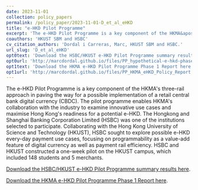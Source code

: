 ```yaml
---
date: 2023-11-01
collection: policy_papers
permalink: /policy_paper/2023-11-01-D_et_al_eHKD
title: "e-HKD Pilot Programme"
excerpt: 'The e-HKD Pilot Programme is a key component of the HKMA&apos;s three-rail approach in paving the way for a possible implementation of a retail central bank digital currency (CBDC). The pilot programme enables HKMA&apos;s collaboration with the industry to examine innovative use cases and maximise Hong Kong&apos;s readiness for a potential e-HKD. The Hongkong and Shanghai Banking Corporation Limited (HSBC) was one of the institutions selected to participate. Collaborating with the Hong Kong University of Science and Technology (HKUST), HSBC sought to explore possible e-HKD every-day payment use cases, focusing on programmability as a value-add feature of digital currency as well as payment rail efficiency. HSBC and HKUST constructed a one-week pilot on the HKUST campus, which included 148 students and 5 merchants.'
coauthors: 'HKUST SBM and HSBC'
cv_citation_authors: 'Dordal i Carreras, Marc, HKUST SBM and HSBC.'
url_slug: 'D_et_al_eHKD'
opt0text: 'Download the HSBC/HKUST e-HKD Pilot Programme summary results here'
opt0url: 'http://marcdordal.github.io/files/PP_hypothetical-e-hkd-phase-1-pilot-factsheet-en.pdf'
opt1text: 'Download the HKMA e-HKD Pilot Programme Phase 1 Report here'
opt1url: 'http://marcdordal.github.io/files/PP_HKMA_eHKD_Policy_Report.pdf'
---
```

The e-HKD Pilot Programme is a key component of the HKMA&apos;s three-rail approach in paving the way for a possible implementation of a retail central bank digital currency (CBDC). The pilot programme enables HKMA&apos;s collaboration with the industry to examine innovative use cases and maximise Hong Kong&apos;s readiness for a potential e-HKD. The Hongkong and Shanghai Banking Corporation Limited (HSBC) was one of the institutions selected to participate. Collaborating with the Hong Kong University of Science and Technology (HKUST), HSBC sought to explore possible e-HKD every-day payment use cases, focusing on programmability as a value-add feature of digital currency as well as payment rail efficiency. HSBC and HKUST constructed a one-week pilot on the HKUST campus, which included 148 students and 5 merchants.

[Download the HSBC/HKUST e-HKD Pilot Programme summary results here](http://marcdordal.github.io/files/PP_hypothetical-e-hkd-phase-1-pilot-factsheet-en.pdf).

[Download the HKMA e-HKD Pilot Programme Phase 1 Report here](http://marcdordal.github.io/files/PP_HKMA_eHKD_Policy_Report.pdf).
